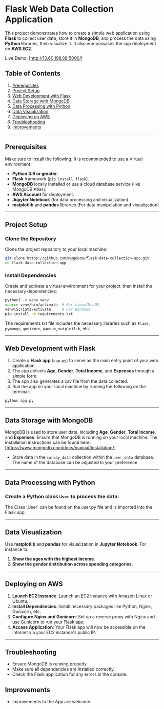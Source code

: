 
# Flask Web Data Collection Application

This project demonstrates how to create a simple web application using **Flask** to collect user data, store it in **MongoDB**, and process the data using **Python** libraries, then visualize it.
It also enmpossases the app deployment on **AWS EC2**.

Live Demo: [http://13.60.198.88:5000/]

## Table of Contents

1. [Prerequisites](#prerequisites)
2. [Project Setup](#project-setup)
3. [Web Development with Flask](#web-development-with-flask)
4. [Data Storage with MongoDB](#data-storage-with-mongodb)
5. [Data Processing with Python](#data-processing-with-python)
6. [Data Visualization](#data-visualization)
7. [Deploying on AWS](#deploying-on-aws)
8. [Troubleshooting](#troubleshooting)
9. [Improvements](#improvements)

---
## Prerequisites

Make sure to install the following. It is recommended to use a Virtual environment. 

- **Python 3.9 or greater**.
- **Flask** framework (`pip install flask`).
- **MongoDB** locally installed or use a cloud database service (like MongoDB Atlas).
- **AWS Account** for deployment.
- **Jupyter Notebook** (for data processing and visualization).
- **matplotlib** and **pandas** libraries (For data manipulation and visualization)

---

## Project Setup

### Clone the Repository

Clone the project repository to your local machine:

```bash
git clone https://github.com/MugoDom/flask-data-collection-app.git
cd flask-data-collection-app
```

### Install Dependencies

Create and activate a virtual environment for your project, then install the necessary dependencies:

```bash
python3 -m venv venv
source venv/bin/activate  # For Linux/MacOS
venv\Scripts\activate     # For Windows
pip install -r requirements.txt 
```

The requirements txt file includes the necessary libraries such as `Flask`, `pymongo`, `gunicorn`, `pandas`, `matplotlib`, etc.

---

## Web Development with Flask

1. Create a **Flask app** (`app.py`) to serve as the main entry point of your web application.
2. The app collects **Age**, **Gender**, **Total Income**, and **Expenses** through a simple form.
3. The app also generates a csv file from the data collected.
4. Run the app on your local machine by running the following on the terminal:
 ```bash
 python app.py

 ```

---

## Data Storage with MongoDB

MongoDB is used to store user data, including **Age**, **Gender**, **Total Income**, and **Expenses**. Ensure that MongoDB is running on your local machine. The installation instructions can be found here:[https://www.mongodb.com/docs/manual/installation/]

- Store data in the `survey_data` collection within the `user_data` database. The name of the database can be adjusted to your preference.
  
---

## Data Processing with Python

### Create a Python class `User` to process the data:
The Class 'User' can be found on the user.py file and is imported into the Flask app.

---

## Data Visualization

Use **matplotlib** and **pandas** for visualization in **Jupyter Notebook**. For instance to:

1. **Show the ages with the highest income**.
2. **Show the gender distribution across spending categories**.

---

## Deploying on AWS

1. **Launch EC2 Instance**: Launch an EC2 instance with Amazon Linux or Ubuntu.
2. **Install Dependencies**: Install necessary packages like Python, Nginx, Gunicorn, etc.
3. **Configure Nginx and Gunicorn**: Set up a reverse proxy with Nginx and use Gunicorn to run your Flask app.
4. **Access Application**: Your Flask app will now be accessible on the internet via your EC2 instance's public IP.

---

## Troubleshooting

- Ensure MongoDB is running properly.
- Make sure all dependencies are installed correctly.
- Check the Flask application for any errors in the console.

## Improvements

- Improvements to the App are welcome.